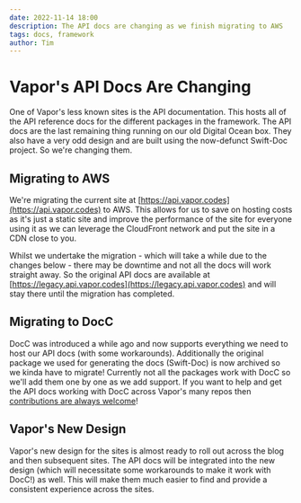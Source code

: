 ```yaml
---
date: 2022-11-14 18:00
description: The API docs are changing as we finish migrating to AWS
tags: docs, framework
author: Tim
---
```

# Vapor's API Docs Are Changing

One of Vapor's less known sites is the API documentation. This hosts all of the API reference docs for the different packages in the framework. The API docs are the last remaining thing running on our old Digital Ocean box. They also have a very odd design and are built using the now-defunct Swift-Doc project. So we're changing them.

## Migrating to AWS

We're migrating the current site at [https://api.vapor.codes](https://api.vapor.codes) to AWS. This allows for us to save on hosting costs as it's just a static site and improve the performance of the site for everyone using it as we can leverage the CloudFront network and put the site in a CDN close to you.

Whilst we undertake the migration - which will take a while due to the changes below - there may be downtime and not all the docs will work straight away. So the original API docs are available at [https://legacy.api.vapor.codes](https://legacy.api.vapor.codes) and will stay there until the migration has completed.

## Migrating to DocC

DocC was introduced a while ago and now supports everything we need to host our API docs (with some workarounds). Additionally the original package we used for generating the docs (Swift-Doc) is now archived so we kinda have to migrate! Currently not all the packages work with DocC so we'll add them one by one as we add support. If you want to help and get the API docs working with DocC across Vapor's many repos then [contributions are always welcome](/posts/contributing-guide/)!

## Vapor's New Design

Vapor's new design for the sites is almost ready to roll out across the blog and then subsequent sites. The API docs will be integrated into the new design (which will necessitate some workarounds to make it work with DocC!) as well. This will make them much easier to find and provide a consistent experience across the sites.